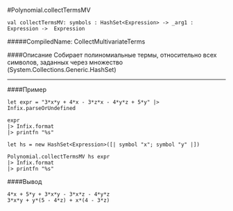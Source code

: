 #Polynomial.collectTermsMV

	val collectTermsMV: symbols : HashSet<Expression> -> _arg1 : Expression ->  Expression


#####CompiledName: CollectMultivariateTerms


####Описание
Собирает полиномиальные термы, относительно всех символов, заданных через
множество (System.Collections.Generic.HashSet)

----------

####Пример

    let expr = "3*x*y + 4*x - 3*z*x - 4*y*z + 5*y" |> Infix.parseOrUndefined
    
    expr
    |> Infix.format
    |> printfn "%s"
    
    let hs = new HashSet<Expression>([| symbol "x"; symbol "y" |])
    
    Polynomial.collectTermsMV hs expr
    |> Infix.format
    |> printfn "%s"


####Вывод
    
    4*x + 5*y + 3*x*y - 3*x*z - 4*y*z
    3*x*y + y*(5 - 4*z) + x*(4 - 3*z)




